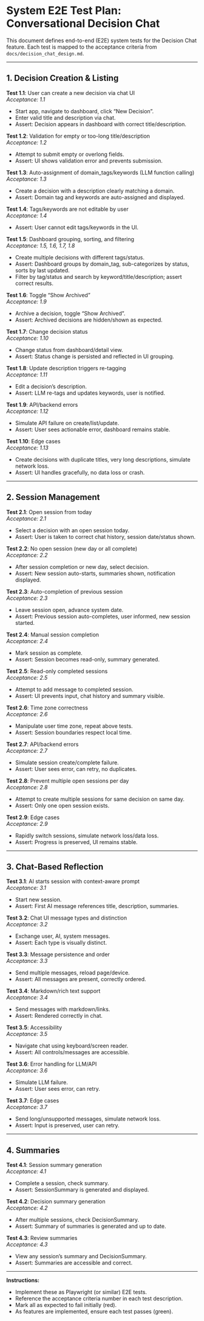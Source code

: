 # System E2E Test Plan: Conversational Decision Chat

This document defines end-to-end (E2E) system tests for the Decision Chat feature. Each test is mapped to the acceptance criteria from `docs/decision_chat_design.md`.

---

## 1. Decision Creation & Listing

**Test 1.1**: User can create a new decision via chat UI  
*Acceptance: 1.1*
- Start app, navigate to dashboard, click “New Decision”.
- Enter valid title and description via chat.
- Assert: Decision appears in dashboard with correct title/description.

**Test 1.2**: Validation for empty or too-long title/description  
*Acceptance: 1.2*
- Attempt to submit empty or overlong fields.
- Assert: UI shows validation error and prevents submission.

**Test 1.3**: Auto-assignment of domain_tags/keywords (LLM function calling)  
*Acceptance: 1.3*
- Create a decision with a description clearly matching a domain.
- Assert: Domain tag and keywords are auto-assigned and displayed.

**Test 1.4**: Tags/keywords are not editable by user  
*Acceptance: 1.4*
- Assert: User cannot edit tags/keywords in the UI.

**Test 1.5**: Dashboard grouping, sorting, and filtering  
*Acceptance: 1.5, 1.6, 1.7, 1.8*
- Create multiple decisions with different tags/status.
- Assert: Dashboard groups by domain_tag, sub-categorizes by status, sorts by last updated.
- Filter by tag/status and search by keyword/title/description; assert correct results.

**Test 1.6**: Toggle “Show Archived”  
*Acceptance: 1.9*
- Archive a decision, toggle “Show Archived”.
- Assert: Archived decisions are hidden/shown as expected.

**Test 1.7**: Change decision status  
*Acceptance: 1.10*
- Change status from dashboard/detail view.
- Assert: Status change is persisted and reflected in UI grouping.

**Test 1.8**: Update description triggers re-tagging  
*Acceptance: 1.11*
- Edit a decision’s description.
- Assert: LLM re-tags and updates keywords, user is notified.

**Test 1.9**: API/backend errors  
*Acceptance: 1.12*
- Simulate API failure on create/list/update.
- Assert: User sees actionable error, dashboard remains stable.

**Test 1.10**: Edge cases  
*Acceptance: 1.13*
- Create decisions with duplicate titles, very long descriptions, simulate network loss.
- Assert: UI handles gracefully, no data loss or crash.

---

## 2. Session Management

**Test 2.1**: Open session from today  
*Acceptance: 2.1*
- Select a decision with an open session today.
- Assert: User is taken to correct chat history, session date/status shown.

**Test 2.2**: No open session (new day or all complete)  
*Acceptance: 2.2*
- After session completion or new day, select decision.
- Assert: New session auto-starts, summaries shown, notification displayed.

**Test 2.3**: Auto-completion of previous session  
*Acceptance: 2.3*
- Leave session open, advance system date.
- Assert: Previous session auto-completes, user informed, new session started.

**Test 2.4**: Manual session completion  
*Acceptance: 2.4*
- Mark session as complete.
- Assert: Session becomes read-only, summary generated.

**Test 2.5**: Read-only completed sessions  
*Acceptance: 2.5*
- Attempt to add message to completed session.
- Assert: UI prevents input, chat history and summary visible.

**Test 2.6**: Time zone correctness  
*Acceptance: 2.6*
- Manipulate user time zone, repeat above tests.
- Assert: Session boundaries respect local time.

**Test 2.7**: API/backend errors  
*Acceptance: 2.7*
- Simulate session create/complete failure.
- Assert: User sees error, can retry, no duplicates.

**Test 2.8**: Prevent multiple open sessions per day  
*Acceptance: 2.8*
- Attempt to create multiple sessions for same decision on same day.
- Assert: Only one open session exists.

**Test 2.9**: Edge cases  
*Acceptance: 2.9*
- Rapidly switch sessions, simulate network loss/data loss.
- Assert: Progress is preserved, UI remains stable.

---

## 3. Chat-Based Reflection

**Test 3.1**: AI starts session with context-aware prompt  
*Acceptance: 3.1*
- Start new session.
- Assert: First AI message references title, description, summaries.

**Test 3.2**: Chat UI message types and distinction  
*Acceptance: 3.2*
- Exchange user, AI, system messages.
- Assert: Each type is visually distinct.

**Test 3.3**: Message persistence and order  
*Acceptance: 3.3*
- Send multiple messages, reload page/device.
- Assert: All messages are present, correctly ordered.

**Test 3.4**: Markdown/rich text support  
*Acceptance: 3.4*
- Send messages with markdown/links.
- Assert: Rendered correctly in chat.

**Test 3.5**: Accessibility  
*Acceptance: 3.5*
- Navigate chat using keyboard/screen reader.
- Assert: All controls/messages are accessible.

**Test 3.6**: Error handling for LLM/API  
*Acceptance: 3.6*
- Simulate LLM failure.
- Assert: User sees error, can retry.

**Test 3.7**: Edge cases  
*Acceptance: 3.7*
- Send long/unsupported messages, simulate network loss.
- Assert: Input is preserved, user can retry.

---

## 4. Summaries

**Test 4.1**: Session summary generation  
*Acceptance: 4.1*
- Complete a session, check summary.
- Assert: SessionSummary is generated and displayed.

**Test 4.2**: Decision summary generation  
*Acceptance: 4.2*
- After multiple sessions, check DecisionSummary.
- Assert: Summary of summaries is generated and up to date.

**Test 4.3**: Review summaries  
*Acceptance: 4.3*
- View any session’s summary and DecisionSummary.
- Assert: Summaries are accessible and correct.

---

**Instructions:**
- Implement these as Playwright (or similar) E2E tests.
- Reference the acceptance criteria number in each test description.
- Mark all as expected to fail initially (red).
- As features are implemented, ensure each test passes (green).
